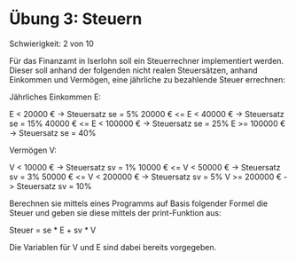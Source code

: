 # Übung 3: Steuern

Schwierigkeit: 2 von 10

Für das Finanzamt in Iserlohn soll ein Steuerrechner implementiert werden.
Dieser soll anhand der folgenden nicht realen Steuersätzen, anhand Einkommen
und Vermögen, eine jährliche zu bezahlende Steuer errechnen:

Jährliches Einkommen E:

E < 20000 € -> Steuersatz se = 5%
20000 € <= E < 40000 € -> Steuersatz se = 15%
40000 € <= E < 100000 € -> Steuersatz se = 25%
E >= 100000 € -> Steuersatz se = 40%

Vermögen V:

V < 10000 € -> Steuersatz sv = 1%
10000 € <= V < 50000 € -> Steuersatz sv = 3%
50000 € <= V < 200000 € -> Steuersatz sv = 5%
V >= 200000 € -> Steuersatz sv = 10%

Berechnen sie mittels eines Programms auf Basis folgender Formel die Steuer und
geben sie diese mittels der print-Funktion aus:

Steuer = se * E + sv * V

Die Variablen für V und E sind dabei bereits vorgegeben.